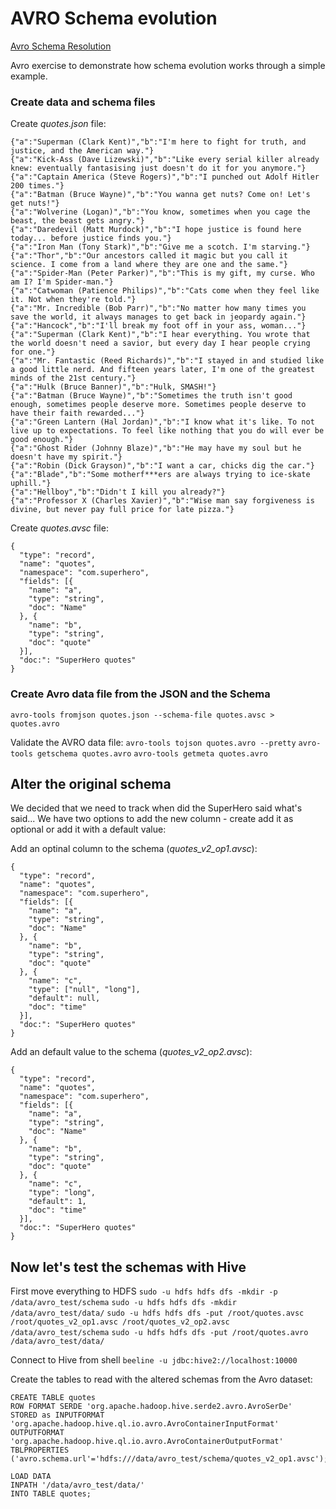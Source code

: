 # AVRO Schema evolution
[Avro Schema Resolution](https://avro.apache.org/docs/1.7.7/spec.html#Schema+Resolution)

Avro exercise to demonstrate how schema evolution works through a simple example. 

### Create data and schema files

Create *quotes.json* file:
```
{"a":"Superman (Clark Kent)","b":"I'm here to fight for truth, and justice, and the American way."}
{"a":"Kick-Ass (Dave Lizewski)","b":"Like every serial killer already knew: eventually fantasising just doesn't do it for you anymore."}
{"a":"Captain America (Steve Rogers)","b":"I punched out Adolf Hitler 200 times."}
{"a":"Batman (Bruce Wayne)","b":"You wanna get nuts? Come on! Let's get nuts!"}
{"a":"Wolverine (Logan)","b":"You know, sometimes when you cage the beast, the beast gets angry."}
{"a":"Daredevil (Matt Murdock)","b":"I hope justice is found here today... before justice finds you."}
{"a":"Iron Man (Tony Stark)","b":"Give me a scotch. I'm starving."}
{"a":"Thor","b":"Our ancestors called it magic but you call it science. I come from a land where they are one and the same."}
{"a":"Spider-Man (Peter Parker)","b":"This is my gift, my curse. Who am I? I'm Spider-man."}
{"a":"Catwoman (Patience Philips)","b":"Cats come when they feel like it. Not when they're told."}
{"a":"Mr. Incredible (Bob Parr)","b":"No matter how many times you save the world, it always manages to get back in jeopardy again."}
{"a":"Hancock","b":"I'll break my foot off in your ass, woman..."}
{"a":"Superman (Clark Kent)","b":"I hear everything. You wrote that the world doesn't need a savior, but every day I hear people crying for one."}
{"a":"Mr. Fantastic (Reed Richards)","b":"I stayed in and studied like a good little nerd. And fifteen years later, I'm one of the greatest minds of the 21st century."}
{"a":"Hulk (Bruce Banner)","b":"Hulk, SMASH!"}
{"a":"Batman (Bruce Wayne)","b":"Sometimes the truth isn't good enough, sometimes people deserve more. Sometimes people deserve to have their faith rewarded..."}
{"a":"Green Lantern (Hal Jordan)","b":"I know what it's like. To not live up to expectations. To feel like nothing that you do will ever be good enough."}
{"a":"Ghost Rider (Johnny Blaze)","b":"He may have my soul but he doesn't have my spirit."}
{"a":"Robin (Dick Grayson)","b":"I want a car, chicks dig the car."}
{"a":"Blade","b":"Some motherf***ers are always trying to ice-skate uphill."}
{"a":"Hellboy","b":"Didn't I kill you already?"}
{"a":"Professor X (Charles Xavier)","b":"Wise man say forgiveness is divine, but never pay full price for late pizza."}
```

Create *quotes.avsc* file:
```
{
  "type": "record",
  "name": "quotes",
  "namespace": "com.superhero",
  "fields": [{
    "name": "a",
    "type": "string",
    "doc": "Name"
  }, {
    "name": "b",
    "type": "string",
    "doc": "quote"
  }],
  "doc:": "SuperHero quotes"
}
```

### Create Avro data file from the JSON and the Schema
`avro-tools fromjson quotes.json --schema-file quotes.avsc > quotes.avro`

Validate the AVRO data file:
`avro-tools tojson quotes.avro --pretty`
`avro-tools getschema quotes.avro`
`avro-tools getmeta quotes.avro`

## Alter the original schema
We decided that we need to track when did the SuperHero said what's said...
We have two options to add the new column - create add it as optional or add it with a default value:

Add an optinal column to the schema (*quotes_v2_op1.avsc*):
```
{
  "type": "record",
  "name": "quotes",
  "namespace": "com.superhero",
  "fields": [{
    "name": "a",
    "type": "string",
    "doc": "Name"
  }, {
    "name": "b",
    "type": "string",
    "doc": "quote"
  }, {
    "name": "c",
    "type": ["null", "long"],
    "default": null,
    "doc": "time"
  }],
  "doc:": "SuperHero quotes"
}
```

Add an default value to the schema (*quotes_v2_op2.avsc*):
```
{
  "type": "record",
  "name": "quotes",
  "namespace": "com.superhero",
  "fields": [{
    "name": "a",
    "type": "string",
    "doc": "Name"
  }, {
    "name": "b",
    "type": "string",
    "doc": "quote"
  }, {
    "name": "c",
    "type": "long",
    "default": 1,
    "doc": "time"
  }],
  "doc:": "SuperHero quotes"
}
```

## Now let's test the schemas with Hive

First move everything to HDFS
`sudo -u hdfs hdfs dfs -mkdir -p /data/avro_test/schema`
`sudo -u hdfs hdfs dfs -mkdir /data/avro_test/data/`
`sudo -u hdfs hdfs dfs -put /root/quotes.avsc /root/quotes_v2_op1.avsc /root/quotes_v2_op2.avsc /data/avro_test/schema`
`sudo -u hdfs hdfs dfs -put /root/quotes.avro /data/avro_test/data/`

Connect to Hive from shell
`beeline -u jdbc:hive2://localhost:10000`

Create the tables to read with the altered schemas from the Avro dataset:
```
CREATE TABLE quotes
ROW FORMAT SERDE 'org.apache.hadoop.hive.serde2.avro.AvroSerDe'
STORED as INPUTFORMAT 'org.apache.hadoop.hive.ql.io.avro.AvroContainerInputFormat'
OUTPUTFORMAT 'org.apache.hadoop.hive.ql.io.avro.AvroContainerOutputFormat'
TBLPROPERTIES ('avro.schema.url'='hdfs:///data/avro_test/schema/quotes_v2_op1.avsc');

LOAD DATA
INPATH '/data/avro_test/data/'
INTO TABLE quotes;
```




